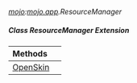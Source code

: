 _[mojo](../../modules/mojo/mojo-module.md):[mojo.app](../../modules/mojo/mojo-app.md).ResourceManager_
##### Class ResourceManager Extension

| Methods | |
|:---|:---|
| [OpenSkin](mojo-app-resourcemanager_ext-openskin_ext.md) |  |
